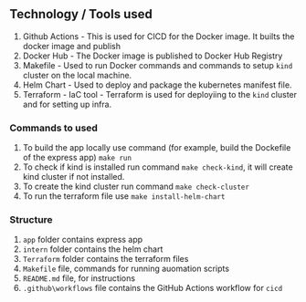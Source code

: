 # 


## Technology / Tools used

1. Github Actions - This is used for CICD for the Docker image. It builts the docker image and publish
2. Docker Hub - The Docker image is published to Docker Hub Registry 
3. Makefile - Used to run Docker commands and commands to setup `kind` cluster on the local machine. 
4. Helm Chart - Used to deploy and package the kubernetes manifest file. 
5. Terraform - IaC tool - Terraform is used for deployiing to the `kind` cluster and for setting up infra.


### Commands to used 

1. To build the app locally use command (for example, build the Dockefile of the express app) `make run`
2. To check if kind is installed run command `make check-kind`, it will create kind cluster if not installed.
3. To create the kind cluster run command `make check-cluster`
4. To run the terraform file use `make install-helm-chart`


### Structure 
1. `app` folder contains express app 
2. `intern` folder contains the helm chart 
3. `Terraform` folder contains the terraform files 
4. `Makefile` file, commands for running auomation scripts 
5. `README.md` file, for instructions
6. `.github\workflows` file contains the GitHub Actions workflow for `cicd`